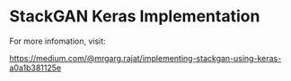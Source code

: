 # StackGAN Keras Implementation

For more infomation, visit:

https://medium.com/@mrgarg.rajat/implementing-stackgan-using-keras-a0a1b381125e
